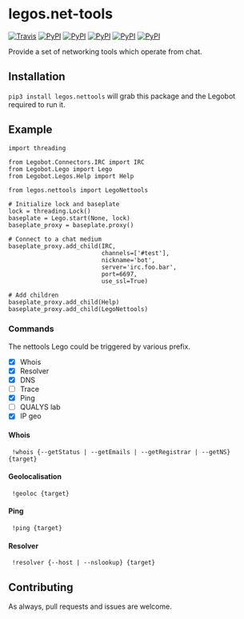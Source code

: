 # legos.net-tools

[![Travis](https://img.shields.io/travis/bbriggs/legos.nettools.svg)](https://travis-ci.org/bbriggs/legos.nettools) [![PyPI](https://img.shields.io/pypi/pyversions/legos.nettools.svg)](https://pypi.python.org/pypi/legos.nettools/) [![PyPI](https://img.shields.io/pypi/v/legos.nettools.svg)](https://pypi.python.org/pypi/legos.nettools/) [![PyPI](https://img.shields.io/pypi/wheel/legos.nettools.svg)](https://pypi.python.org/pypi/legos.nettools/) [![PyPI](https://img.shields.io/pypi/l/legos.nettools.svg)](https://pypi.python.org/pypi/legos.nettools/) [![PyPI](https://img.shields.io/pypi/status/legos.nettools.svg)](https://pypi.python.org/pypi/legos.nettools/)

Provide a set of networking tools which operate from chat.

## Installation

`pip3 install legos.nettools` will grab this package and the Legobot required to run it.

## Example

```python3
import threading

from Legobot.Connectors.IRC import IRC
from Legobot.Lego import Lego
from Legobot.Legos.Help import Help

from legos.nettools import LegoNettools

# Initialize lock and baseplate
lock = threading.Lock()
baseplate = Lego.start(None, lock)
baseplate_proxy = baseplate.proxy()

# Connect to a chat medium
baseplate_proxy.add_child(IRC,
                          channels=['#test'],
                          nickname='bot',
                          server='irc.foo.bar',
                          port=6697,
                          use_ssl=True)

# Add children
baseplate_proxy.add_child(Help)
baseplate_proxy.add_child(LegoNettools)

```

### Commands

The nettools Lego could be triggered by various prefix.

- [x] Whois
- [x] Resolver
- [x] DNS
- [ ] Trace
- [x] Ping
- [ ] QUALYS lab
- [x] IP geo

#### Whois

` !whois {--getStatus | --getEmails | --getRegistrar | --getNS} {target}`

#### Geolocalisation

` !geoloc {target}`

#### Ping

` !ping {target}`

#### Resolver

` !resolver {--host | --nslookup} {target}`


## Contributing

As always, pull requests and issues are welcome.
